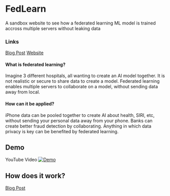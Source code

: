 
# FedLearn

A sandbox website to see how a federated learning ML model is trained accross multiple servers without leaking data

### Links
[Blog Post](https://shreybirmiwal.vercel.app/blog/2)
[Website](https://fedlearning.vercel.app)


#### What is federated learning? 

Imagine 3 different hospitals, all wanting to create an AI model together. It is not realistic or secure to share data to create a model. Federated learning enables multiple servers to collaborate on a model, without sending data away from local.

#### How can it be applied?

iPhone data can be pooled together to create AI about health, SIRI, etc, without sending your personal data away from your phone. Banks can create better fraud detection by collaborating. Anything in which data privacy is key can be benefited by federated learning.

## Demo


YouTube Video
[![Demo](https://github.com/user-attachments/assets/b4be2ed9-124a-4666-b70f-d9cccecdcbd1)](https://youtu.be/aflfj00Rc-w)



## How does it work?
[Blog Post](https://shreybirmiwal.vercel.app/blog/2)

